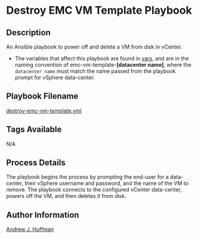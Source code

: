 # Destroy EMC VM Template Playbook
## Description
An Ansible playbook to power off and delete a VM from disk in vCenter.

* The variables that affect this playbook are found in [vars](vars), and are in the naming convention of emc-vm-template-**[datacenter name]**, where the `datacenter name` must match the name passed from the playbook prompt for vSphere data-center.  

## Playbook Filename
[destroy-emc-vm-template.yml](destroy-emc-vm-template.yml)
## Tags Available
N/A
## Process Details
The playbook begins the process by prompting the end-user for a data-center, their vSphere username and password, and the name of the VM to remove.  The playbook connects to the configured vCenter data-center, powers off the VM, and then deletes it from disk.

## Author Information
[Andrew J. Huffman](mailto:ahuffman@redhat.com)
